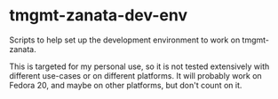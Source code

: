 # tmgmt-zanata-dev-env

Scripts to help set up the development environment to work on tmgmt-zanata.

This is targeted for my personal use, so it is not tested extensively with
different use-cases or on different platforms. It will probably work on
Fedora 20, and maybe on other platforms, but don't count on it.
